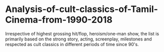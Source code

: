 # Analysis-of-cult-classics-of-Tamil-Cinema-from-1990-2018


Irrespective of highest grossing hit/flop, heroism/one-man show, the list is primarily based on the strong story, acting, screenplay, milestones and respected as cult classics in different periods of time since 90's.
